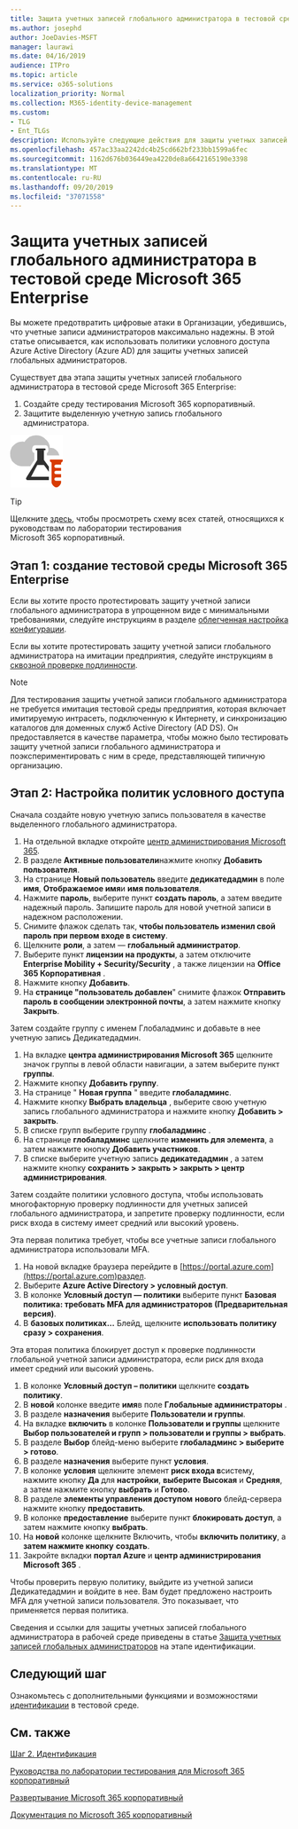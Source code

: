 ```yaml
---
title: Защита учетных записей глобального администратора в тестовой среде Microsoft 365 Enterprise
ms.author: josephd
author: JoeDavies-MSFT
manager: laurawi
ms.date: 04/16/2019
audience: ITPro
ms.topic: article
ms.service: o365-solutions
localization_priority: Normal
ms.collection: M365-identity-device-management
ms.custom:
- TLG
- Ent_TLGs
description: Используйте следующие действия для защиты учетных записей глобального администратора в тестовой среде Microsoft 365 Enterprise.
ms.openlocfilehash: 457ac33aa2242dc4b25cd662bf233bb1599a6fec
ms.sourcegitcommit: 1162d676b036449ea4220de8a6642165190e3398
ms.translationtype: MT
ms.contentlocale: ru-RU
ms.lasthandoff: 09/20/2019
ms.locfileid: "37071558"
---
```

# <a name="protect-global-administrator-accounts-in-your-microsoft-365-enterprise-test-environment"></a>Защита учетных записей глобального администратора в тестовой среде Microsoft 365 Enterprise

Вы можете предотвратить цифровые атаки в Организации, убедившись, что учетные записи администраторов максимально надежны. В этой статье описывается, как использовать политики условного доступа Azure Active Directory (Azure AD) для защиты учетных записей глобальных администраторов.

Существует два этапа защиты учетных записей глобального администратора в тестовой среде Microsoft 365 Enterprise:

1.  Создайте среду тестирования Microsoft 365 корпоративный.
2.  Защитите выделенную учетную запись глобального администратора.

![Руководства по лаборатории тестирования для облака Майкрософт](media/m365-enterprise-test-lab-guides/cloud-tlg-icon.png) 
    
> [!TIP]
> Щелкните [здесь](https://aka.ms/m365etlgstack), чтобы просмотреть схему всех статей, относящихся к руководствам по лаборатории тестирования Microsoft 365 корпоративный.

## <a name="phase-1-build-out-your-microsoft-365-enterprise-test-environment"></a>Этап 1: создание тестовой среды Microsoft 365 Enterprise

Если вы хотите просто протестировать защиту учетной записи глобального администратора в упрощенном виде с минимальными требованиями, следуйте инструкциям в разделе [облегченная настройка конфигурации](lightweight-base-configuration-microsoft-365-enterprise.md).
  
Если вы хотите протестировать защиту учетной записи глобального администратора на имитации предприятия, следуйте инструкциям в [сквозной проверке подлинности](pass-through-auth-m365-ent-test-environment.md).

  
> [!NOTE]
> Для тестирования защиты учетной записи глобального администратора не требуется имитация тестовой среды предприятия, которая включает имитируемую интрасеть, подключенную к Интернету, и синхронизацию каталогов для доменных служб Active Directory (AD DS). Он предоставляется в качестве параметра, чтобы можно было тестировать защиту учетной записи глобального администратора и поэкспериментировать с ним в среде, представляющей типичную организацию. 
  
## <a name="phase-2-configure-conditional-access-policies"></a>Этап 2: Настройка политик условного доступа

Сначала создайте новую учетную запись пользователя в качестве выделенного глобального администратора.

1. На отдельной вкладке откройте [центр администрирования Microsoft 365](https://admin.microsoft.com/).
2. В разделе **Активные пользователи**нажмите кнопку **Добавить пользователя**.
3. На странице **Новый пользователь** введите **дедикатедадмин** в поле **имя**, **Отображаемое имя**и **имя пользователя**.
4. Нажмите **пароль**, выберите пункт **создать пароль**, а затем введите надежный пароль. Запишите пароль для новой учетной записи в надежном расположении.
5. Снимите флажок сделать так, **чтобы пользователь изменил свой пароль при первом входе в систему**.
6. Щелкните **роли**, а затем — **глобальный администратор**.
7. Выберите пункт **лицензии на продукты**, а затем отключите **Enterprise Mobility + Security/Security** , а также лицензии на **Office 365 Корпоративная** .
8. Нажмите кнопку **Добавить**.
9. На **странице "пользователь добавлен**" снимите флажок **Отправить пароль в сообщении электронной почты**, а затем нажмите кнопку **Закрыть**.

Затем создайте группу с именем Глобаладминс и добавьте в нее учетную запись Дедикатедадмин.

1. На вкладке **центра администрирования Microsoft 365** щелкните значок группы в левой области навигации, а затем выберите пункт **группы**.
2. Нажмите кнопку **Добавить группу**.
3. На странице " **Новая группа** " введите **глобаладминс**.
4. Нажмите кнопку **Выбрать владельца** , выберите свою учетную запись глобального администратора и нажмите кнопку **Добавить > закрыть**.
5. В списке групп выберите группу **глобаладминс** .
6. На странице **глобаладминс** щелкните **изменить для элемента**, а затем нажмите кнопку **Добавить участников**.
7. В списке выберите учетную запись **дедикатедадмин** , а затем нажмите кнопку **сохранить > закрыть > закрыть > центр администрирования**.

Затем создайте политики условного доступа, чтобы использовать многофакторную проверку подлинности для учетных записей глобального администратора, и запретите проверку подлинности, если риск входа в систему имеет средний или высокий уровень.

Эта первая политика требует, чтобы все учетные записи глобального администратора использовали MFA.

1. На новой вкладке браузера перейдите в [https://portal.azure.com](https://portal.azure.com)раздел.
2. Выберите **Azure Active Directory > условный доступ**.
3. В колонке **Условный доступ — политики** выберите пункт **Базовая политика: требовать MFA для администраторов (Предварительная версия)**.
4. В **базовых политиках...** Блейд, щелкните **использовать политику сразу > сохранения**.

Эта вторая политика блокирует доступ к проверке подлинности глобальной учетной записи администратора, если риск для входа имеет средний или высокий уровень.

1. В колонке **Условный доступ – политики** щелкните **создать политику**.
2. В **новой** колонке введите **имя**в поле **Глобальные администраторы** .
3. В разделе **назначения** выберите **Пользователи и группы**.
4. На вкладке **включить** в колонке **Пользователи и группы** щелкните **Выбор пользователей и групп > пользователи и группы > выбрать**.
5. В разделе **Выбор** блейд-меню выберите **глобаладминс > выберите > готово**.
6. В разделе **назначения** выберите пункт **условия**.
7. В колонке **условия** щелкните элемент **риск входа в**систему, нажмите кнопку **Да** для **настройки**, **выберите Высокая** и **Средняя**, а затем нажмите кнопку **выбрать** и **Готово**.
8. В разделе **элементы управления доступом** **нового** блейд-сервера нажмите кнопку **предоставить**.
9. В колонке **предоставление** выберите пункт **блокировать доступ**, а затем нажмите кнопку **выбрать**.
10. На **новой** колонке щелкните Включить, чтобы **включить политику**, а **затем нажмите кнопку** **создать**.
11. Закройте вкладки **портал Azure** и **центр администрирования Microsoft 365** .

Чтобы проверить первую политику, выйдите из учетной записи Дедикатедадмин и войдите в нее. Вам будет предложено настроить MFA для учетной записи пользователя. Это показывает, что применяется первая политика.

Сведения и ссылки для защиты учетных записей глобального администратора в рабочей среде приведены в статье [Защита учетных записей глобальных администраторов](identity-create-protect-global-admins.md#identity-global-admin) на этапе идентификации.

## <a name="next-step"></a>Следующий шаг

Ознакомьтесь с дополнительными функциями и возможностями [идентификации](m365-enterprise-test-lab-guides.md#identity) в тестовой среде.

## <a name="see-also"></a>См. также

[Шаг 2. Идентификация](identity-infrastructure.md)

[Руководства по лаборатории тестирования для Microsoft 365 корпоративный](m365-enterprise-test-lab-guides.md)

[Развертывание Microsoft 365 корпоративный](deploy-microsoft-365-enterprise.md)

[Документация по Microsoft 365 корпоративный](https://docs.microsoft.com/microsoft-365-enterprise/)
